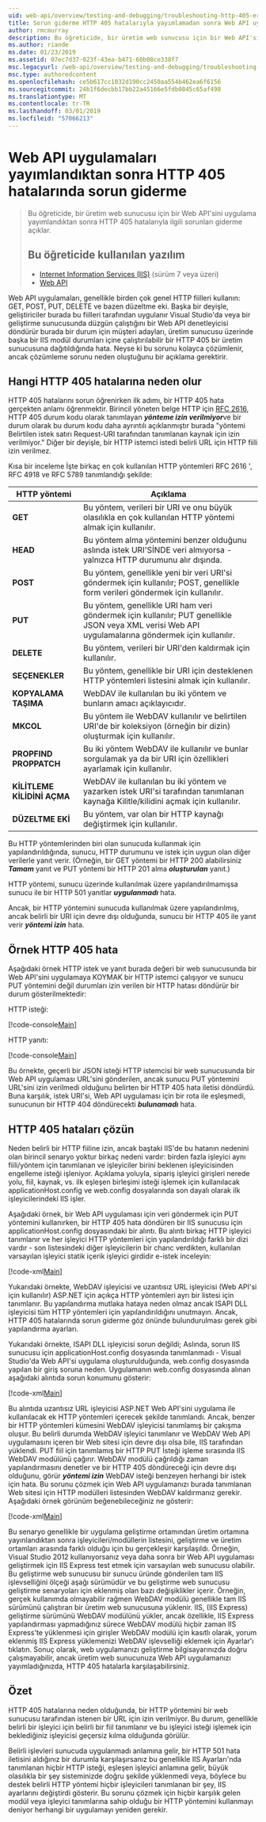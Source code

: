 ```yaml
---
uid: web-api/overview/testing-and-debugging/troubleshooting-http-405-errors-after-publishing-web-api-applications
title: Sorun giderme HTTP 405 hatalarıyla yayımlamadan sonra Web API uygulamaları | Microsoft Docs
author: rmcmurray
description: Bu öğreticide, bir üretim web sunucusu için bir Web API'sini uygulama yayımlandıktan sonra HTTP 405 hatalarıyla ilgili sorunları giderme açıklar.
ms.author: riande
ms.date: 01/23/2019
ms.assetid: 07ec7d37-023f-43ea-b471-60b08ce338f7
msc.legacyurl: /web-api/overview/testing-and-debugging/troubleshooting-http-405-errors-after-publishing-web-api-applications
msc.type: authoredcontent
ms.openlocfilehash: ce5b617cc1032d190cc2450aa554b462ea6f6156
ms.sourcegitcommit: 24b1f6decbb17bb22a45166e5fdb0845c65af498
ms.translationtype: MT
ms.contentlocale: tr-TR
ms.lasthandoff: 03/01/2019
ms.locfileid: "57066213"
---
```

# <a name="troubleshooting-http-405-errors-after-publishing-web-api-applications"></a>Web API uygulamaları yayımlandıktan sonra HTTP 405 hatalarında sorun giderme

> Bu öğreticide, bir üretim web sunucusu için bir Web API'sini uygulama yayımlandıktan sonra HTTP 405 hatalarıyla ilgili sorunları giderme açıklar.
> 
> ## <a name="software-used-in-this-tutorial"></a>Bu öğreticide kullanılan yazılım
> 
> 
> - [Internet Information Services (IIS)](https://www.iis.net/) (sürüm 7 veya üzeri)
> - [Web API](../../index.md) 


Web API uygulamaları, genellikle birden çok genel HTTP fiilleri kullanın: GET, POST, PUT, DELETE ve bazen düzeltme eki. Başka bir deyişle, geliştiriciler burada bu fiilleri tarafından uygulanır Visual Studio'da veya bir geliştirme sunucusunda düzgün çalıştığını bir Web API denetleyicisi döndürür burada bir durum için müşteri adayları, üretim sunucusu üzerinde başka bir IIS modül durumları içine çalıştırılabilir bir HTTP 405 bir üretim sunucusuna dağıtıldığında hata. Neyse ki bu sorunu kolayca çözümlenir, ancak çözümleme sorunu neden oluştuğunu bir açıklama gerektirir.

## <a name="what-causes-http-405-errors"></a>Hangi HTTP 405 hatalarına neden olur

HTTP 405 hatalarını sorun öğrenirken ilk adımı, bir HTTP 405 hata gerçekten anlamı öğrenmektir. Birincil yöneten belge HTTP için [RFC 2616](http://www.ietf.org/rfc/rfc2616.txt), HTTP 405 durum kodu olarak tanımlayan ***yönteme izin verilmiyor***ve bir durum olarak bu durum kodu daha ayrıntılı açıklanmıştır burada &quot;yöntemi Belirtilen istek satırı Request-URI tarafından tanımlanan kaynak için izin verilmiyor.&quot; Diğer bir deyişle, bir HTTP istemci istedi belirli URL için HTTP fiili izin verilmez.

Kısa bir inceleme İşte birkaç en çok kullanılan HTTP yöntemleri RFC 2616 ', RFC 4918 ve RFC 5789 tanımlandığı şekilde:

| HTTP yöntemi | Açıklama |
| --- | --- |
| **GET** | Bu yöntem, verileri bir URI ve onu büyük olasılıkla en çok kullanılan HTTP yöntemi almak için kullanılır. |
| **HEAD** | Bu yöntem alma yöntemini benzer olduğunu aslında istek URI'SİNDE veri almıyorsa - yalnızca HTTP durumunu alır dışında. |
| **POST** | Bu yöntem, genellikle yeni bir veri URI'si göndermek için kullanılır; POST, genellikle form verileri göndermek için kullanılır. |
| **PUT** | Bu yöntem, genellikle URI ham veri göndermek için kullanılır; PUT genellikle JSON veya XML verisi Web API uygulamalarına göndermek için kullanılır. |
| **DELETE** | Bu yöntem, verileri bir URI'den kaldırmak için kullanılır. |
| **SEÇENEKLER** | Bu yöntem, genellikle bir URI için desteklenen HTTP yöntemleri listesini almak için kullanılır. |
| **KOPYALAMA TAŞIMA** | WebDAV ile kullanılan bu iki yöntem ve bunların amacı açıklayıcıdır. |
| **MKCOL** | Bu yöntem ile WebDAV kullanılır ve belirtilen URI'de bir koleksiyon (örneğin bir dizin) oluşturmak için kullanılır. |
| **PROPFIND PROPPATCH** | Bu iki yöntem WebDAV ile kullanılır ve bunlar sorgulamak ya da bir URI için özellikleri ayarlamak için kullanılır. |
| **KİLİTLEME KİLİDİNİ AÇMA** | WebDAV ile kullanılan bu iki yöntem ve yazarken istek URI'si tarafından tanımlanan kaynağa Kilitle/kilidini açmak için kullanılır. |
| **DÜZELTME EKİ** | Bu yöntem, var olan bir HTTP kaynağı değiştirmek için kullanılır. |

Bu HTTP yöntemlerinden biri olan sunucuda kullanmak için yapılandırıldığında, sunucu, HTTP durumunu ve istek için uygun olan diğer verilerle yanıt verir. (Örneğin, bir GET yöntemi bir HTTP 200 alabilirsiniz ***Tamam*** yanıt ve PUT yöntemi bir HTTP 201 alma ***oluşturulan*** yanıt.)

HTTP yöntemi, sunucu üzerinde kullanılmak üzere yapılandırılmamışsa sunucu ile bir HTTP 501 yanıtlar ***uygulanmadı*** hata.

Ancak, bir HTTP yöntemini sunucuda kullanılmak üzere yapılandırılmış, ancak belirli bir URI için devre dışı olduğunda, sunucu bir HTTP 405 ile yanıt verir ***yöntemi izin*** hata.

## <a name="example-http-405-error"></a>Örnek HTTP 405 hata

Aşağıdaki örnek HTTP istek ve yanıt burada değeri bir web sunucusunda bir Web API'sini uygulamaya KOYMAK bir HTTP istemci çalışıyor ve sunucu PUT yöntemini değil durumları izin verilen bir HTTP hatası döndürür bir durum gösterilmektedir:


HTTP isteği:


[!code-console[Main](troubleshooting-http-405-errors-after-publishing-web-api-applications/samples/sample1.cmd)]


HTTP yanıtı:


[!code-console[Main](troubleshooting-http-405-errors-after-publishing-web-api-applications/samples/sample2.cmd)]


Bu örnekte, geçerli bir JSON isteği HTTP istemcisi bir web sunucusunda bir Web API uygulaması URL'sini gönderilen, ancak sunucu PUT yöntemini URL'sini izin verilmedi olduğunu belirten bir HTTP 405 hata iletisi döndürdü. Buna karşılık, istek URI'si, Web API uygulaması için bir rota ile eşleşmedi, sunucunun bir HTTP 404 döndürecekti ***bulunamadı*** hata.

## <a name="resolve-http-405-errors"></a>HTTP 405 hataları çözün

Neden belirli bir HTTP fiiline izin, ancak baştaki IIS'de bu hatanın nedenini olan birincil senaryo yoktur birkaç nedeni vardır: birden fazla işleyici aynı fiili/yöntem için tanımlanan ve işleyiciler birini beklenen işleyicisinden engelleme isteği işleniyor. Açıklama yoluyla, sipariş işleyici girişleri nerede yolu, fiil, kaynak, vs. ilk eşleşen birleşimi isteği işlemek için kullanılacak applicationHost.config ve web.config dosyalarında son dayalı olarak ilk işleyicilerindeki IIS işler.

Aşağıdaki örnek, bir Web API uygulaması için veri göndermek için PUT yöntemini kullanırken, bir HTTP 405 hata döndüren bir IIS sunucusu için applicationHost.config dosyasındaki bir alıntı. Bu alıntı birkaç HTTP işleyici tanımlanır ve her işleyici HTTP yöntemleri için yapılandırıldığı farklı bir dizi vardır - son listesindeki diğer işleyicilerin bir chanc verdikten, kullanılan varsayılan işleyici statik içerik işleyici girdidir e-istek inceleyin:

[!code-xml[Main](troubleshooting-http-405-errors-after-publishing-web-api-applications/samples/sample3.xml)]

Yukarıdaki örnekte, WebDAV işleyicisi ve uzantısız URL işleyicisi (Web API'si için kullanılır) ASP.NET için açıkça HTTP yöntemleri ayrı bir listesi için tanımlanır. Bu yapılandırma mutlaka hataya neden olmaz ancak ISAPI DLL işleyicisi tüm HTTP yöntemleri için yapılandırıldığını unutmayın. Ancak, HTTP 405 hatalarında sorun giderme göz önünde bulundurulması gerek gibi yapılandırma ayarları.

Yukarıdaki örnekte, ISAPI DLL işleyicisi sorun değildi; Aslında, sorun IIS sunucusu için applicationHost.config dosyasında tanımlanmadı - Visual Studio'da Web API'si uygulama oluşturulduğunda, web.config dosyasında yapılan bir giriş soruna neden. Uygulamanın web.config dosyasında alınan aşağıdaki alıntıda sorun konumunu gösterir:

[!code-xml[Main](troubleshooting-http-405-errors-after-publishing-web-api-applications/samples/sample4.xml)]

Bu alıntıda uzantısız URL işleyicisi ASP.NET Web API'sini uygulama ile kullanılacak ek HTTP yöntemleri içerecek şekilde tanımlandı. Ancak, benzer bir HTTP yöntemleri kümesini WebDAV işleyicisi tanımlamış bir çakışma oluşur. Bu belirli durumda WebDAV işleyici tanımlanır ve WebDAV Web API uygulamasını içeren bir Web sitesi için devre dışı olsa bile, IIS tarafından yüklendi. PUT fiil için tanımlamış bir HTTP PUT İsteği işleme sırasında IIS WebDAV modülünü çağırır. WebDAV modülü çağrıldığı zaman yapılandırmasını denetler ve bir HTTP 405 döndüreceği için devre dışı olduğunu, görür ***yöntemi izin*** WebDAV isteği benzeyen herhangi bir istek için hata. Bu sorunu çözmek için Web API uygulamanızı burada tanımlanan Web sitesi için HTTP modülleri listesinden WebDAV kaldırmanız gerekir. Aşağıdaki örnek görünüm beğenebileceğiniz ne gösterir:

[!code-xml[Main](troubleshooting-http-405-errors-after-publishing-web-api-applications/samples/sample5.xml)]

Bu senaryo genellikle bir uygulama geliştirme ortamından üretim ortamına yayınlandıktan sonra işleyicileri/modüllerin listesini, geliştirme ve üretim ortamları arasında farklı olduğu için bu gerçekleşir karşılaşıldı. Örneğin, Visual Studio 2012 kullanıyorsanız veya daha sonra bir Web API uygulaması geliştirmek için IIS Express test etmek için varsayılan web sunucusu olabilir. Bu geliştirme web sunucusu bir sunucu üründe gönderilen tam IIS işlevselliğini ölçeği aşağı sürümüdür ve bu geliştirme web sunucusu geliştirme senaryoları için eklenmiş olan bazı değişiklikler içerir. Örneğin, gerçek kullanımda olmayabilir rağmen WebDAV modülü genellikle tam IIS sürümünü çalıştıran bir üretim web sunucusuna yüklenir. IIS, (IIS Express) geliştirme sürümünü WebDAV modülünü yükler, ancak özellikle, IIS Express yapılandırması yapmadığınız sürece WebDAV modülü hiçbir zaman IIS Express'te yüklenmesi için girişler WebDAV modülü için kasıtlı olarak, yorum eklenmiş IIS Express yüklemenizi WebDAV işlevselliği eklemek için Ayarlar'ı tıklatın. Sonuç olarak, web uygulamanızı geliştirme bilgisayarınızda doğru çalışmayabilir, ancak üretim web sunucunuza Web API uygulamanızı yayımladığınızda, HTTP 405 hatalarla karşılaşabilirsiniz.

## <a name="summary"></a>Özet

HTTP 405 hatalarına neden olduğunda, bir HTTP yöntemini bir web sunucusu tarafından istenen bir URL için izin verilmiyor. Bu durum, genellikle belirli bir işleyici için belirli bir fiil tanımlanır ve bu işleyici isteği işlemek için beklediğiniz işleyicisi geçersiz kılma olduğunda görülür.

Belirli işlevleri sunucuda uygulanmadı anlamına gelir, bir HTTP 501 hata iletisini aldığınız bir durumla karşılaşırsanız bu genellikle IIS Ayarları'nda tanımlanan hiçbir HTTP isteği, eşleşen işleyici anlamına gelir, büyük olasılıkla bir şey sisteminizde doğru şekilde yüklenmedi veya, böylece bu destek belirli HTTP yöntemi hiçbir işleyicileri tanımlanan bir şey, IIS ayarlarını değiştirdi gösterir. Bu sorunu çözmek için hiçbir karşılık gelen modül veya işleyici tanımlarına sahip olduğu bir HTTP yöntemini kullanmayı deniyor herhangi bir uygulamayı yeniden gerekir.

